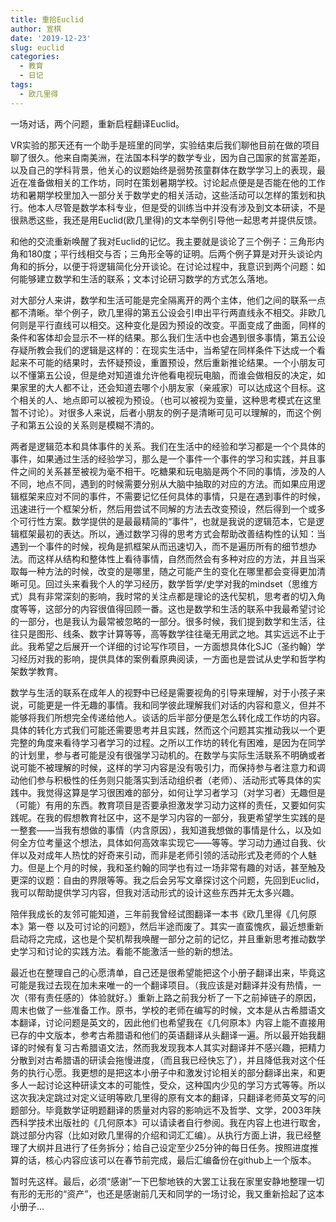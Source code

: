 ```yaml
---
title: 重拾Euclid
author: 宣棋
date: '2019-12-23'
slug: euclid
categories:
  - 教育
  - 日记
tags:
  - 欧几里得
---
```


一场对话，两个问题，重新启程翻译Euclid。

VR实验的那天还有一个助手是班里的同学，实验结束后我们聊他目前在做的项目聊了很久。他来自南美洲，在法国本科学的数学专业，因为自己国家的贫富差距，以及自己的学科背景，他关心的议题始终是弱势孩童群体在数学学习上的表现，最近在准备做相关的工作坊，同时在策划暑期学校。讨论起点便是是否能在他的工作坊和暑期学校里加入一部分关于数学史的相关活动，这些活动可以怎样的策划和执行。他本人尽管是数学本科专业，但是受的训练当中并没有涉及到文本研读，不是很熟悉这些，我还是用Euclid(欧几里得)的文本举例引导他一起思考并提供反馈。

和他的交流重新唤醒了我对Euclid的记忆。我主要就是谈论了三个例子：三角形内角和180度；平行线相交与否；三角形全等的证明。后两个例子算是对开头谈论内角和的拆分，以便于将逻辑简化分开谈论。在讨论过程中，我意识到两个问题：如何能够建立数学和生活的联系；文本讨论研习数学的方式怎么落地。

对大部分人来讲，数学和生活可能是完全隔离开的两个主体，他们之间的联系一点都不清晰。举个例子，欧几里得的第五公设会引申出平行两直线永不相交。非欧几何则是平行直线可以相交。这种变化是因为预设的改变。平面变成了曲面，同样的条件和客体却会显示不一样的结果。那么我们生活中也会遇到很多事情，第五公设存疑所教会我们的逻辑是这样的：在现实生活中，当希望在同样条件下达成一个看起来不可能的结果时，去怀疑预设，重置预设，然后重新推论结果。一个小朋友可以不懂第五公设，但是绝对知道谁允许他看电视玩电脑，而谁会做相反的决定，如果家里的大人都不让，还会知道去哪个小朋友家（亲戚家）可以达成这个目标。这个相关的人、地点即可以被视为预设。（也可以被视为变量，这种思考模式在这里暂不讨论）。对很多人来说，后者小朋友的例子是清晰可见可以理解的，而这个例子和第五公设的关系则是模糊不清的。

两者是逻辑范本和具体事件的关系。我们在生活中的经验和学习都是一个个具体的事件，如果通过生活的经验学习，那么是一个事件一个事件的学习和实践，并且事件之间的关系甚至被视为毫不相干。吃糖果和玩电脑是两个不同的事情，涉及的人不同，地点不同，遇到的时候需要分别从大脑中抽取的对应的方法。而如果应用逻辑框架来应对不同的事件，不需要记忆任何具体的事情，只是在遇到事件的时候，迅速进行一个框架分析，然后用尝试不同解的方法去改变预设，然后得到一个或多个可行性方案。数学提供的是最最精简的“事件”，也就是我说的逻辑范本，它是逻辑框架最初的表达。所以，通过数学习得的思考方式会帮助改善结构性的认知：当遇到一个事件的时候，视角是抓框架从而迅速切入，而不是遍历所有的细节想办法。而这样从结构和整体性上看待事情，自然而然会有多种对应的方法，并且当采取每一种方法的时候，改变的是哪里，随之可能产生的变化在哪里都会变得更加清晰可见。回过头来看我个人的学习经历，数学哲学/史学对我的mindset（思维方式）具有非常深刻的影响，我时常的关注点都是理论的迭代契机，思考者的切入角度等等，这部分的内容很值得回顾一番。这也是数学和生活的联系中我最希望讨论的一部分，也是我认为最常被忽略的一部分。很多时候，我们提到数学和生活，往往只是图形、线条、数字计算等等，高等数学往往毫无用武之地。其实远远不止于此。我希望之后展开一个详细的讨论写作项目，一方面想具体化SJC（圣约翰）学习经历对我的影响，提供具体的案例看原典阅读，一方面也是尝试从史学和哲学构架数学教育。

数学与生活的联系在成年人的视野中已经是需要视角的引导来理解，对于小孩子来说，可能更是一件无趣的事情。我和同学彼此理解我们对话的内容和意义，但并不能够将我们所想完全传递给他人。谈话的后半部分便是怎么转化成工作坊的内容。具体的转化方式我们可能还需要思考并且实践，然而这个问题其实推动我以一个更完整的角度来看待学习者学习的过程。之所以工作坊的转化有困难，是因为在同学的计划里，参与者可能是没有很强学习动机的。在数学与实际生活联系不明确或者说可能不被理解的时候，这样的学习内容是没有吸引力，而保持参与者注意力和调动他们参与积极性的任务则只能落实到活动组织者（老师）、活动形式等具体的实践中。我觉得这算是学习很困难的部分，如何让学习者学习（对学习者）无趣但是（可能）有用的东西。教育项目是否要承担激发学习动力这样的责任，又要如何实践呢。在我的假想教育社区中，这不是学习内容的一部分，我更希望学生实践的是一整套——当我有想做的事情（内含原因），我知道我想做的事情是什么，以及如何全方位考量这个想法，具体如何高效率实现它——等等。学习动力通过自我、伙伴以及对成年人热忱的好奇来引动，而非是老师引领的活动形式及老师的个人魅力。但是上个月的时候，我和圣约翰的同学也有过一场非常有趣的对话，甚至触及更深的议题：自由的界限等等。我之后会另写文章探讨这个问题，先回到Euclid，我可以帮助提供学习内容，但我对活动形式的设计这些东西并无太多兴趣。

陪伴我成长的友邻可能知道，三年前我曾经试图翻译一本书《欧几里得《几何原本》第一卷 以及可讨论的问题》，然后半途而废了。其实一直蛮愧疚，最近想重新启动将之完成，这也是个契机帮我唤醒一部分之前的记忆，并且重新思考推动数学史学习和讨论的实践方法。看能不能激活一些的新的想法。

最近也在整理自己的心愿清单，自己还是很希望能把这个小册子翻译出来，毕竟这可能是我过去现在加未来唯一的一个翻译项目。（我应该是对翻译并没有热情，一次（带有责任感的）体验就好。）重新上路之前我分析了一下之前掉链子的原因，周末也做了一些准备工作。原书，学校的老师在编写的时候，文本是从古希腊语文本翻译，讨论问题是英文的，因此他们也希望我在《几何原本》内容上能不直接用已存的中文版本，参考古希腊语和他们的英语翻译从头翻译一遍。所以最开始我翻译的时候有复习古希腊语文法，然而我发现我本人其实对翻译并不感兴趣，把精力分散到对古希腊语的研读会拖慢进度，（而且我已经快忘了），并且降低我对这个任务的执行心愿。我更想的是把这本小册子中和激发讨论相关的部分翻译出来，和更多人一起讨论这种研读文本的可能性，受众，这种国内少见的学习方式等等。所以这次我决定跳过对定义证明等欧几里得的原有文本的翻译，只翻译老师英文写的问题部分。毕竟数学证明题翻译的质量对内容的影响远不及哲学、文学，2003年陕西科学技术出版社的《几何原本》可以请读者自行参阅。我在内容上也进行取舍，跳过部分内容（比如对欧几里得的介绍和词汇汇编）。从执行方面上讲，我已经整理了大纲并且进行了任务拆分；给自己设定至少25分钟的每日任务。按照进度推算的话，核心内容应该可以在春节前完成，最后汇编备份在github上一个版本。

暂时先这样。最后，必须“感谢”一下巴黎地铁的大罢工让我在家里安静地整理一切有形的无形的“资产”，也还是感谢前几天和同学的一场讨论，我又重新拾起了这本小册子...